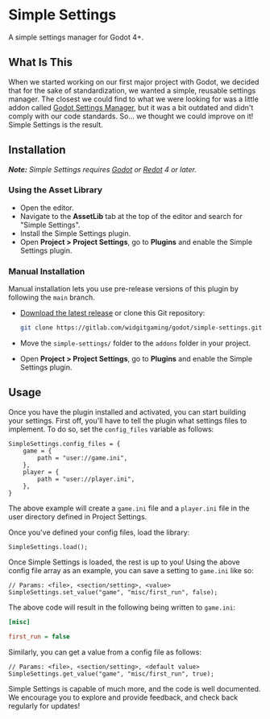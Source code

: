 # Simple Settings

A simple settings manager for Godot 4+.

## What Is This

When we started working on our first major project with Godot, we decided that
for the sake of standardization, we wanted a simple, reusable settings manager.
The closest we could find to what we were looking for was a little addon called
[Godot Settings Manager], but it was a bit outdated and didn't comply with our
code standards. So... we thought we could improve on it! Simple Settings is the
result.

## Installation

_**Note:** Simple Settings requires [Godot] or [Redot] 4 or later._

### Using the Asset Library

- Open the editor.
- Navigate to the **AssetLib** tab at the top of the editor and search for
  "Simple Settings".
- Install the Simple Settings plugin.
- Open **Project > Project Settings**, go to **Plugins** and enable the Simple
  Settings plugin.

### Manual Installation

Manual installation lets you use pre-release versions of this plugin by
following the `main` branch.

- [Download the latest release] or clone this Git repository:

    ```sh
    git clone https://gitlab.com/widgitgaming/godot/simple-settings.git
    ```

- Move the `simple-settings/` folder to the `addons` folder in your project.
- Open **Project > Project Settings**, go to **Plugins** and enable the Simple
  Settings plugin.

## Usage

Once you have the plugin installed and activated, you can start building your
settings. First off, you'll have to tell the plugin what settings files to
implement. To do so, set the `config_files` variable as follows:

```text
SimpleSettings.config_files = {
    game = {
        path = "user://game.ini",
    },
    player = {
        path = "user://player.ini",
    },
}
```

The above example will create a `game.ini` file and a `player.ini` file in the
user directory defined in Project Settings.

Once you've defined your config files, load the library:

```text
SimpleSettings.load();
```

Once Simple Settings is loaded, the rest is up to you! Using the above config
file array as an example, you can save a setting to `game.ini` like so:

```text
// Params: <file>, <section/setting>, <value>
SimpleSettings.set_value("game", "misc/first_run", false);
```

The above code will result in the following being written to `game.ini`:

```ini
[misc]

first_run = false
```

Similarly, you can get a value from a config file as follows:

```text
// Params: <file>, <section/setting>, <default value>
SimpleSettings.get_value("game", "misc/first_run", true);
```

Simple Settings is capable of much more, and the code is well documented.
We encourage you to explore and provide feedback, and check back regularly
for updates!

[Godot Settings Manager]: https://github.com/Calinou/godot-settings-manager
[Godot]: https://godotengine.org/
[Redot]: https://www.redotengine.org
[Download the latest release]: https://gitlab.com/widgitgaming/godot/simple-settings/-/archive/main/simple-settings-main.zip
